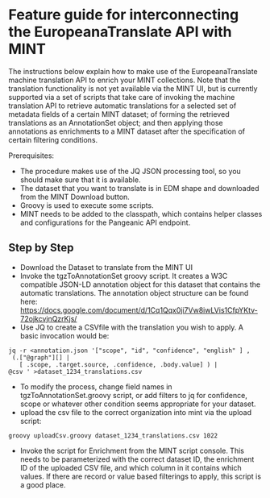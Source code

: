 # Feature guide for interconnecting the EuropeanaTranslate API with MINT


The instructions  below explain how to make use of the EuropeanaTranslate machine translation API to enrich your MINT collections. Note that the translation functionality is not yet available via the MINT UI, but is currently supported via a set of scripts that take care of invoking the machine translation API to retrieve automatic translations for a selected set of metadata fields of a certain MINT dataset; of forming the retrieved translations as an AnnotationSet object; and then applying those annotations as enrichments to a MINT dataset after the specification of certain filtering conditions.



Prerequisites:
 * The procedure makes use of the JQ JSON processing tool, so you should make sure that it is available.
 * The dataset that you want to translate is in EDM shape and downloaded from the MINT Download button.
 * Groovy is used to execute some scripts.
 * MINT needs to be added to the classpath, which contains helper classes and configurations for the Pangeanic API endpoint.

## Step by Step

* Download the Dataset to translate from the MINT UI
* Invoke the tgzToAnnotationSet groovy script. It creates a W3C compatible JSON-LD annotation object for this dataset that contains the automatic translations. The annotation object structure can be found here: https://docs.google.com/document/d/1Cq1Qqx0ji7Vw8iwLVis1CfpYKtv-72ojkcvjnQzrKjs/
* Use JQ to create a CSVfile with the translation you wish to apply. A basic invocation would be: 
```
jq -r <annotation.json '["scope", "id", "confidence", "english" ] ,
 (.["@graph"][] |
   [ .scope, .target.source, .confidence, .body.value] ) | 
@csv ' >dataset_1234_translations.csv
```
* To modify the process, change field names in tgzToAnnotationSet.groovy script, or add filters to jq for confidence, scope or whatever other condition seems appropriate for your dataset.
* upload the csv file to the correct organization into mint via the upload script:

`groovy uploadCsv.groovy dataset_1234_translations.csv 1022`

* Invoke the script for Enrichment from the MINT script console. This needs to be parameterized with the correct dataset ID, the enrichment ID of the uploaded CSV file, and which column in it contains which values. If there are record or value based filterings to apply, this script is a good place.


